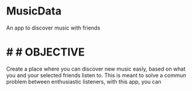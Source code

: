 # MusicData
An app to discover music with friends
# # # OBJECTIVE

Create a place where you can discover new music easly, based on what you and your selected friends listen to.
This is meant to solve a commun problem between enthusiastic listeners, with this app, you can 
